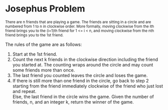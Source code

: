 # Josephus Problem

<small>There are n friends that are playing a game. The friends are sitting in a circle and are numbered from 1 to n in clockwise order. More formally, moving clockwise from the ith friend brings you to the (i+1)th friend for 1 <= i < n, and moving clockwise from the nth friend brings you to the 1st friend.
</small>  

The rules of the game are as follows:
   1. Start at the 1st friend.
   2. Count the next k friends in the clockwise direction including the friend you started at. The counting wraps around the circle and may count some friends more than once.  
   3. The last friend you counted leaves the circle and loses the game.  
   4. If there is still more than one friend in the circle, go back to step 2 starting from the friend immediately clockwise of the friend who just lost and repeat.  
    Else, the last friend in the circle wins the game.
    Given the number of friends, n, and an integer k, return the winner of the game.

 